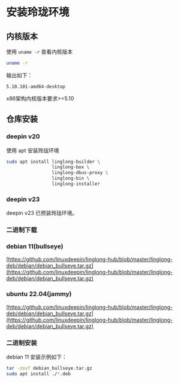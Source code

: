 # 安装玲珑环境

## 内核版本

使用 `uname -r` 查看内核版本

```bash
uname -r
```

输出如下：

```text
5.10.101-amd64-desktop
```

x86架构内核版本要求>=5.10

## 仓库安装

### deepin v20

使用 apt 安装玲珑环境

```bash
sudo apt install linglong-builder \ 
                 linglong-box \
                 linglong-dbus-proxy \
                 linglong-bin \
                 linglong-installer
```

### deepin v23

deepin v23 已预装玲珑环境。

### 二进制下载

### debian 11(bullseye)

[https://github.com/linuxdeepin/linglong-hub/blob/master/linglong-deb/debian/debian_bullseye.tar.gz](https://github.com/linuxdeepin/linglong-hub/blob/master/linglong-deb/debian/debian_bullseye.tar.gz)

### ubuntu 22.04(jammy)

[https://github.com/linuxdeepin/linglong-hub/blob/master/linglong-deb/debian/debian_bullseye.tar.gz](https://github.com/linuxdeepin/linglong-hub/blob/master/linglong-deb/debian/debian_bullseye.tar.gz)

### 二进制安装

debian 11 安装示例如下：

```bash
tar -zxvf debian_bullseye.tar.gz
sudo apt install ./*.deb
```
